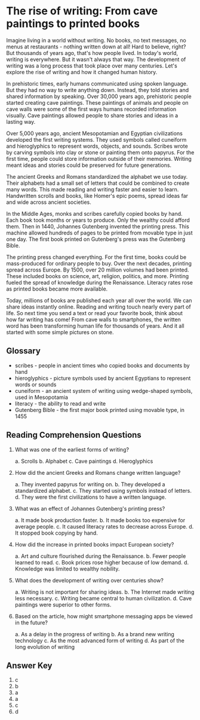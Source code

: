 # The rise of writing: From cave paintings to printed books

Imagine living in a world without writing. No books, no text messages, no menus at restaurants - nothing written down at all! Hard to believe, right? But thousands of years ago, that's how people lived. In today's world, writing is everywhere. But it wasn't always that way. The development of writing was a long process that took place over many centuries. Let's explore the rise of writing and how it changed human history.

In prehistoric times, early humans communicated using spoken language. But they had no way to write anything down. Instead, they told stories and shared information by speaking. Over 30,000 years ago, prehistoric people started creating cave paintings. These paintings of animals and people on cave walls were some of the first ways humans recorded information visually. Cave paintings allowed people to share stories and ideas in a lasting way.

Over 5,000 years ago, ancient Mesopotamian and Egyptian civilizations developed the first writing systems. They used symbols called cuneiform and hieroglyphics to represent words, objects, and sounds. Scribes wrote by carving symbols into clay or stone or painting them onto papyrus. For the first time, people could store information outside of their memories. Writing meant ideas and stories could be preserved for future generations.

The ancient Greeks and Romans standardized the alphabet we use today. Their alphabets had a small set of letters that could be combined to create many words. This made reading and writing faster and easier to learn. Handwritten scrolls and books, like Homer's epic poems, spread ideas far and wide across ancient societies.

In the Middle Ages, monks and scribes carefully copied books by hand. Each book took months or years to produce. Only the wealthy could afford them. Then in 1440, Johannes Gutenberg invented the printing press. This machine allowed hundreds of pages to be printed from movable type in just one day. The first book printed on Gutenberg's press was the Gutenberg Bible.

The printing press changed everything. For the first time, books could be mass-produced for ordinary people to buy. Over the next decades, printing spread across Europe. By 1500, over 20 million volumes had been printed. These included books on science, art, religion, politics, and more. Printing fueled the spread of knowledge during the Renaissance. Literacy rates rose as printed books became more available.

Today, millions of books are published each year all over the world. We can share ideas instantly online. Reading and writing touch nearly every part of life. So next time you send a text or read your favorite book, think about how far writing has come! From cave walls to smartphones, the written word has been transforming human life for thousands of years. And it all started with some simple pictures on stone.

## Glossary

- scribes - people in ancient times who copied books and documents by hand
- hieroglyphics - picture symbols used by ancient Egyptians to represent words or sounds
- cuneiform - an ancient system of writing using wedge-shaped symbols, used in Mesopotamia
- literacy - the ability to read and write
- Gutenberg Bible - the first major book printed using movable type, in 1455

## Reading Comprehension Questions

1. What was one of the earliest forms of writing?

   a. Scrolls
   b. Alphabet
   c. Cave paintings
   d. Hieroglyphics

2. How did the ancient Greeks and Romans change written language?

   a. They invented papyrus for writing on.
   b. They developed a standardized alphabet.
   c. They started using symbols instead of letters.
   d. They were the first civilizations to have a written language.

3. What was an effect of Johannes Gutenberg's printing press?

   a. It made book production faster.
   b. It made books too expensive for average people.
   c. It caused literacy rates to decrease across Europe.
   d. It stopped book copying by hand.

4. How did the increase in printed books impact European society?

   a. Art and culture flourished during the Renaissance.
   b. Fewer people learned to read.
   c. Book prices rose higher because of low demand.
   d. Knowledge was limited to wealthy nobility.

5. What does the development of writing over centuries show?

   a. Writing is not important for sharing ideas.
   b. The Internet made writing less necessary.
   c. Writing became central to human civilization.
   d. Cave paintings were superior to other forms.

6. Based on the article, how might smartphone messaging apps be viewed in the future?

   a. As a delay in the progress of writing
   b. As a brand new writing technology
   c. As the most advanced form of writing
   d. As part of the long evolution of writing

## Answer Key

1. c
2. b
3. a
4. a
5. c
6. d
